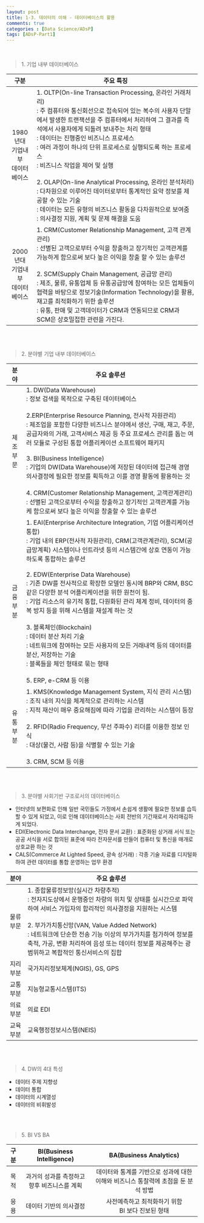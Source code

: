 ```yaml
---
layout: post
title: 1-3. 데이터의 이해 - 데이터베이스의 활용
comments: true
categories : [Data Science/ADsP]
tags: [ADsP-Part1]
---
```


<br>

> <subtitle> 1. 기업 내부 데이터베이스 </subtitle>


|구분                                 |<center>주요 특징</center>|
|:---------------------------------:  |:---------------------------|
| 1980년대<br>기업내부<br>데이터베이스  | 1. OLTP(On-line Transaction Processing, 온라인 거래처리)<br> : 주 컴퓨터와 통신회선으로 접속되어 있는 복수의 사용자 단말에서 발생한 트랜잭션을 주 컴퓨터에서 처리하여 그 결과를 즉석에서 사용자에게 되돌려 보내주는 처리 형태 <br> : 데이터는 진행중인 비즈니스 프로세스<br> : 여러 과정이 하나의 단위 프로세스로 실행되도록 하는 프로세스 <br> : 비즈니스 작업을 제어 및 실행 <br><br>2. OLAP(On-line Analytical Processing, 온라인 분석처리)<br> : 다차원으로 이루어진 데이터로부터 통계적인 요약 정보를 제공할 수 있는 기술<br> : 데이터는 모든 유형의 비즈니스 활동을 다차원적으로 보여줌 <br> : 의사결정 지원, 계획 및 문제 해결을 도움    |
| 2000년대<br>기업내부<br>데이터베이스  | 1. CRM(Customer Relationship Management, 고객 관계 관리) <br> : 선별된 고객으로부터 수익을 창출하고 장기적인 고객관계를 가능하게 함으로써 보다 높은 이익을 창출 할 수 있는 솔루션 <br><br> 2. SCM(Supply Chain Management, 공급망 관리) <br> : 제조, 물류, 유통업체 등 유통공급망에 참여하는 모든 업체들이 협력을 바탕으로 정보기술(Information Technology)을 활용, 재고를 최적화하기 위한 솔루션 <br> : 유통, 판매 및 고객데이터가 CRM과 연동되므로 CRM과 SCM은 상호밀접한 관련을 가진다.   |


<br><br>


> <subtitle> 2. 분야별 기업 내부 데이터베이스 </subtitle>



|분야       |<center>주요 솔루션</center>|
|:---------:|:---------------------------|
| 제조 부문  |1. DW(Data Warehouse)<br> : 정보 검색을 목적으로 구축된 데이터베이스<br><br> 2.ERP(Enterprise Resource Planning, 전사적 자원관리)<br> : 제조업을 포함한 다양한 비즈니스 분야에서 생산, 구매, 재고, 주문, 공급자와의 거래, 고객서비스 제공 등 주요 프로세스 관리를 돕는 여러 모듈로 구성된 통합 어플리케이션 소프트웨어 패키지<br><br> 3. BI(Business Intelligence)<br> : 기업의 DW(Data Warehouse)에 저장된 데이터에 접근해 경영 의사결정에 필요한 정보를 획득하고 이를 경영 활동에 활용하는 것<br><br>4. CRM(Customer Relationship Management, 고객관계관리)<br> : 선별된 고객으로부터 수익을 창출하고 장기적인 고객관계를 가능케 함으로써 보다 높은 이익을 창출할 수 있는 솔루션     |
| 금융 부분  |1. EAI(Enterprise Architecture Integration, 기업 어플리케이션 통합)<br> : 기업 내의 ERP(전사적 자원관리), CRM(고객관계관리), SCM(공급망계획) 시스템이나 인트라넷 등의 시스템간에 상호 연동이 가능하도록 통합하는 솔루션<br><br>2. EDW(Enterprise Data Warehouse)<br> : 기존 DW를 전사적으로 확장한 모델인 동시에 BRP와 CRM, BSC 같은 다양한 분석 어플리케이션을 위한 원천이 됨.<br> : 기업 리소스의 유기적 통합, 다원화된 관리 체계 정비, 데이터의 중복 방지 등을 위해 시스템을 재설계 하는 것<br><br>3. 블록체인(Blockchain)<br> : 데이터 분산 처리 기술<br> : 네트워크에 참여하는 모든 사용자의 모든 거래내역 등의 데이터를 분산, 저장하는 기술<br> : 블록들을 체인 형태로 묶는 형태<br><br>5. ERP, e-CRM 등 이용 |
| 유통 부분  |1. KMS(Knowledge Management System, 지식 관리 시스템)<br> : 조직 내의 지식을 체계적으로 관리하는 시스템 <br> : 지적 재산이 매우 중요해짐에 따라 기업을 관리하는 시스템이 등장<br><br>2. RFID(Radio Frequency, 무선 주파수) 리더를 이용한 정보 인식<br> : 대상(물건, 사람 등)을 식별할 수 있는 기술<br><br>3. CRM, SCM 등 이용|


<br><br>


> <subtitle> 3. 분야별 사회기반 구조로서의 데이터베이스 </subtitle>

* 인터넷의 보편화로 인해 일반 국민들도 가정에서 손쉽게 생활에 필요한 정보를 습득할 수 있게 되었고, 이로 인해 데이터베이스는 사회 전반의 기간재로서 자리매김하게 되었다.
* EDI(Electronic Data Interchange, 전자 문서 교환) : 표준화된 상거래 서식 또는 공공 서식을 서로 합의된 표준에 따라 전자문서를 만들어 컴퓨터 및 통신을 매개로 상호교환 하는 것
* CALS(Commerce At Lighted Speed, 광속 상거래) : 각종 기술 자료를 디지털화하여 관련 데이터를 통합 운영하는 업무 환경



|분야       |<center>주요 솔루션</center>|
|:---------:|:---------------------------|
| 물류 부문  |1. 종합물류정보망(실시간 차량추적)<br> : 전자지도상에서 운행중인 차량의 위치 및 상태를 실시간으로 파악하여 서비스 가입자의 합리적인 의사결정을 지원하는 시스템<br><br>2. 부가가치통신망(VAN, Value Added Network)<br> : 네트워크에 단순한 전송 기능 이상의 부가가치를 첨가하여 정보를 축적, 가공, 변환 처리하여 음성 또는 데이터 정보를 제공해주는 광범위하고 복합적인 통신서비스의 집합<br> |
| 지리 부분  |국가지리정보체계(NGIS), GS, GPS |
| 교통 부분  |지능형교통시스템(ITS) |
| 의료 부분  |의료 EDI |
| 교육 부분  |교육행정정보시스템(NEIS) |



<br><br>


> <subtitle> 4. DW의 4대 특성 </subtitle>

* 데이터 주제 지향성
* 데이터 통합
* 데이터의 시계열성
* 데이터의 비휘발성


<br><br>


> <subtitle> 5. BI VS BA </subtitle>



|구분|BI(Business Intelligence)                 |BA(Business Analytics)|
|:--:|:---------------------------------------:|:-----------------:|
|목적|과거의 성과를 측정하고 향후 비즈니스를 계획  |데이터와 통계를 기반으로 성과에 대한 이해와 비즈니스 통찰력에 초점을 둔 분석 방법 |
|응용|데이터 기반의 의사결정                      |사전예측하고 최적화하기 위함<br>BI 보다 진보된 형태 |




<br><br><br><br><br>
